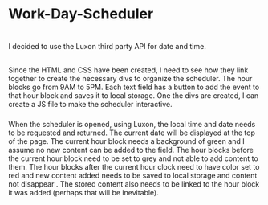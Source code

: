 # Work-Day-Scheduler

#
I decided to use the Luxon third party API for date and time. 

##
Since the HTML and CSS have been created, I need to see how they link together to create the necessary divs to organize the scheduler. The hour blocks go from 9AM to 5PM. Each text field has a button to add the event to that hour block and saves it to local storage. One the divs are created, I can create a JS file to make the scheduler interactive.

###
When the scheduler is opened, using Luxon, the local time and date needs to be requested and returned. The current date will be displayed at the top of the page. The current hour block needs a background of green and I assume no new content can be added to the field. The hour blocks before the current hour block need to be set to grey and not able to add content to them. The hour blocks after the current hour clock need to have color set to red and new content added needs to be saved to local storage and content not disappear . The stored content also needs to be linked to the hour block it was added (perhaps that will be inevitable).